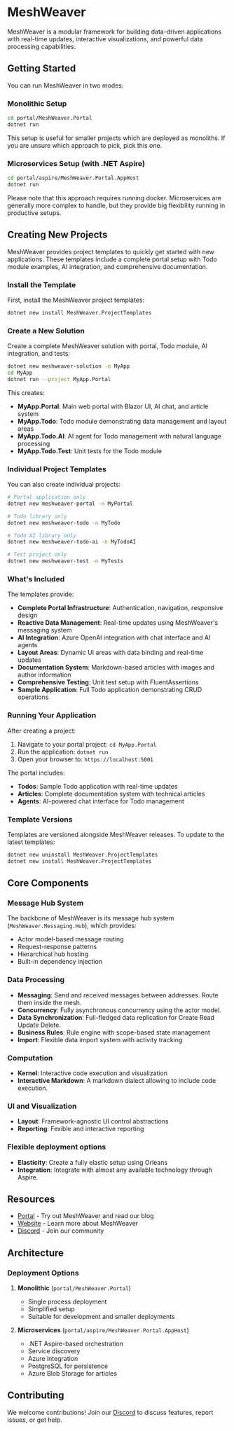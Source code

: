 # MeshWeaver

MeshWeaver is a modular framework for building data-driven applications with real-time updates, interactive visualizations, and powerful data processing capabilities.

## Getting Started

You can run MeshWeaver in two modes:

### Monolithic Setup
```bash
cd portal/MeshWeaver.Portal
dotnet run
```

This setup is useful for smaller projects which are deployed as monoliths. If you are unsure which approach to pick, pick this one.

### Microservices Setup (with .NET Aspire)
```bash
cd portal/aspire/MeshWeaver.Portal.AppHost
dotnet run
```

Please note that this approach requires running docker. Microservices are generally more complex to handle, but they provide big flexibility running in productive setups. 

## Creating New Projects

MeshWeaver provides project templates to quickly get started with new applications. These templates include a complete portal setup with Todo module examples, AI integration, and comprehensive documentation.

### Install the Template

First, install the MeshWeaver project templates:

```bash
dotnet new install MeshWeaver.ProjectTemplates
```

### Create a New Solution

Create a complete MeshWeaver solution with portal, Todo module, AI integration, and tests:

```bash
dotnet new meshweaver-solution -n MyApp
cd MyApp
dotnet run --project MyApp.Portal
```

This creates:
- **MyApp.Portal**: Main web portal with Blazor UI, AI chat, and article system
- **MyApp.Todo**: Todo module demonstrating data management and layout areas  
- **MyApp.Todo.AI**: AI agent for Todo management with natural language processing
- **MyApp.Todo.Test**: Unit tests for the Todo module

### Individual Project Templates

You can also create individual projects:

```bash
# Portal application only
dotnet new meshweaver-portal -n MyPortal

# Todo library only  
dotnet new meshweaver-todo -n MyTodo

# Todo AI library only
dotnet new meshweaver-todo-ai -n MyTodoAI

# Test project only
dotnet new meshweaver-test -n MyTests
```

### What's Included

The templates provide:

- **Complete Portal Infrastructure**: Authentication, navigation, responsive design
- **Reactive Data Management**: Real-time updates using MeshWeaver's messaging system
- **AI Integration**: Azure OpenAI integration with chat interface and AI agents
- **Layout Areas**: Dynamic UI areas with data binding and real-time updates
- **Documentation System**: Markdown-based articles with images and author information
- **Comprehensive Testing**: Unit test setup with FluentAssertions
- **Sample Application**: Full Todo application demonstrating CRUD operations

### Running Your Application

After creating a project:

1. Navigate to your portal project: `cd MyApp.Portal`
2. Run the application: `dotnet run`
3. Open your browser to: `https://localhost:5001`

The portal includes:
- **Todos**: Sample Todo application with real-time updates
- **Articles**: Complete documentation system with technical articles
- **Agents**: AI-powered chat interface for Todo management

### Template Versions

Templates are versioned alongside MeshWeaver releases. To update to the latest templates:

```bash
dotnet new uninstall MeshWeaver.ProjectTemplates
dotnet new install MeshWeaver.ProjectTemplates
``` 

## Core Components

### Message Hub System
The backbone of MeshWeaver is its message hub system (`MeshWeaver.Messaging.Hub`), which provides:
- Actor model-based message routing
- Request-response patterns
- Hierarchical hub hosting
- Built-in dependency injection

### Data Processing
- **Messaging**: Send and received messages between addresses. Route them inside the mesh.
- **Concurrency**: Fully asynchronous concurrency using the actor model.
- **Data Synchronization**: Full-fledged data replication for Create Read Update Delete.
- **Business Rules**: Rule engine with scope-based state management
- **Import**: Flexible data import system with activity tracking

### Computation
- **Kernel**: Interactive code execution and visualization
- **Interactive Markdown**: A markdown dialect allowing to include code execution.

### UI and Visualization
- **Layout**: Framework-agnostic UI control abstractions
- **Reporting**: Fexible and interactive reporting

### Flexible deployment options
- **Elasticity**: Create a fully elastic setup using Orleans
- **Integration**: Integrate with almost any available technology through Aspire. 

## Resources

- [Portal](https://portal.meshweaver.cloud) - Try out MeshWeaver and read our blog
- [Website](https://meshweaver.cloud) - Learn more about MeshWeaver
- [Discord](https://discord.gg/ACSYBWPy) - Join our community

## Architecture


### Deployment Options

1. **Monolithic** (`portal/MeshWeaver.Portal`)
   - Single process deployment
   - Simplified setup
   - Suitable for development and smaller deployments

2. **Microservices** (`portal/aspire/MeshWeaver.Portal.AppHost`)
   - .NET Aspire-based orchestration
   - Service discovery
   - Azure integration
   - PostgreSQL for persistence
   - Azure Blob Storage for articles

## Contributing

We welcome contributions! Join our [Discord](https://discord.gg/wMTug8qtvc) to discuss features, report issues, or get help. 